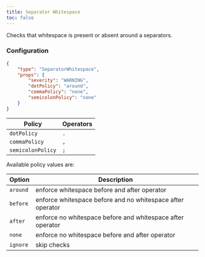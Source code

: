 ```yaml
---
title: Separator Whitespace
toc: false
---
```


Checks that whitespace is present or absent around a separators.

### Configuration

```json
{
    "type": "SeparatorWhitespace",
    "props": {
        "severity": "WARNING",
        "dotPolicy": "around",
        "commaPolicy": "none",
        "semicolonPolicy": "none"
    }
}
```

| Policy                 | Operators
| ---------------------- | ------------- |
| `dotPolicy`            | `.`           |
| `commaPolicy`          | `,`           |
| `semicolonPolicy`      | `;`           |

Available policy values are:

| Option    | Description |
| --------- | ----------- |
| `around`  | enforce whitespace before and after operator |
| `before`  | enforce whitespace before and no whitespace after operator |
| `after`   | enforce no whitespace before and whitespace after operator |
| `none`    | enforce no whitespace before and after operator |
| `ignore`  | skip checks |